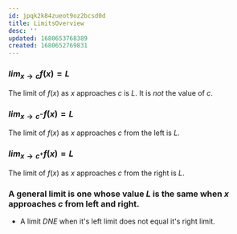 ```yaml
---
id: jpqk2k84zueot9oz2bcsd0d
title: LimitsOverview
desc: ''
updated: 1680653768389
created: 1680652769831
---
```

### $lim_ {x\to c} f(x) = L$
The limit of $f(x)$ as $x$ approaches $c$ is $L$. It is $not$ the value of $c$.

### $lim_ {x\to c^-} f(x) = L$
The limit of $f(x)$ as $x$ approaches $c$ from the left is $L$.

### $lim_ {x\to c^+} f(x) = L$
The limit of $f(x)$ as $x$ approaches $c$ from the right is $L$.

### A general limit is one whose value $L$ is the same when $x$ approaches $c$ from left and right.
- A limit $DNE$ when it's left limit does not equal it's right limit.
